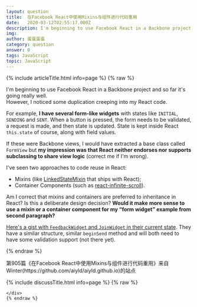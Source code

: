 ```yaml
---
layout: question
title:  在Facebook React中使用Mixins与组件进行代码重用
date:   2020-03-12T02:55:17.000Z
description: I'm beginning to use Facebook React in a Backbone project and so far it's goi...
img: 
author: 蛋蛋蛋蛋
category: question
answer: 0
tags: JavaScript
topic: JavaScript
---
```

<div class="article-root">
  <div class="article">
    {% include articleTitle.html info=page %}
    {% raw %}
    <div class="article-content"><p>I'm beginning to use Facebook React in a Backbone project and so far it's going really well.<br>
However, I noticed some duplication creeping into my React code.</p>

<p>For example, <strong>I have several form-like widgets</strong> with states like <code>INITIAL</code>, <code>SENDING</code> and <code>SENT</code>. When a button is pressed, the form needs to be validated, a request is made, and then state is updated. State is kept inside React <code>this.state</code> of course, along with field values.</p>

<p>If these were Backbone views, I would have extracted a base class called <code>FormView</code> but <strong>my impression was that React neither endorses nor supports subclassing to share view logic</strong> (correct me if I'm wrong).</p>

<p>I've seen two approaches to code reuse in React:</p>

<ul>
<li>Mixins (like <a href="http://facebook.github.io/react/docs/two-way-binding-helpers.html" rel="noreferrer">LinkedStateMixin</a> that ships with React);</li>
<li>Container Components  (such as <a href="https://github.com/guillaumervls/react-infinite-scroll" rel="noreferrer">react-infinite-scroll</a>).</li>
</ul>

<p>Am I correct that mixins and containers are preferred to inheritance in React?  Is this a deliberate design decision?  <strong>Would it make more sense to use a mixin or a container component for my “form widget” example from second paragraph?</strong></p>

<p><a href="https://gist.github.com/gaearon/9070604" rel="noreferrer">Here's a gist with <code>FeedbackWidget</code> and <code>JoinWidget</code> in their current state</a>. They have a similar structure, similar <code>beginSend</code> method and will both need to have some validation support (not there yet).</p></div>
    {% endraw %}
  </div>
  <p class="winter_mark">第905篇《在Facebook React中使用Mixins与组件进行代码重用》来自Winter(https://github.com/aiyld/aiyld.github.io)的站点</p>
  <div class="discuss-wrapper">
    {% include discussTitle.html info=page %}
    {% raw %}
    <div class="discuss-list">
    
    </div>
    {% endraw %}
  </div>
<div>
